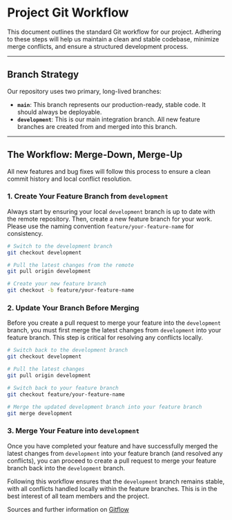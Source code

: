 # Project Git Workflow

This document outlines the standard Git workflow for our project. Adhering to these steps will help us maintain a clean and stable codebase, minimize merge conflicts, and ensure a structured development process.

***

## Branch Strategy

Our repository uses two primary, long-lived branches:

* **`main`**: This branch represents our production-ready, stable code. It should always be deployable.
* **`development`**: This is our main integration branch. All new feature branches are created from and merged into this branch.

***

## The Workflow: Merge-Down, Merge-Up

All new features and bug fixes will follow this process to ensure a clean commit history and local conflict resolution.

### 1. Create Your Feature Branch from `development`

Always start by ensuring your local `development` branch is up to date with the remote repository. Then, create a new feature branch for your work. Please use the naming convention `feature/your-feature-name` for consistency.

```bash
# Switch to the development branch
git checkout development

# Pull the latest changes from the remote
git pull origin development

# Create your new feature branch
git checkout -b feature/your-feature-name
```

### 2. Update Your Branch Before Merging

Before you create a pull request to merge your feature into the `development` branch, you must first merge the latest changes from `development` into your feature branch. 
This step is critical for resolving any conflicts locally.

```bash
# Switch back to the development branch
git checkout development

# Pull the latest changes
git pull origin development

# Switch back to your feature branch
git checkout feature/your-feature-name

# Merge the updated development branch into your feature branch
git merge development
```

### 3. Merge Your Feature into `development`

Once you have completed your feature and have successfully merged the latest changes from `development` into your feature branch (and resolved any conflicts), you can proceed to create a pull request to merge your feature branch back into the `development` branch.

Following this workflow ensures that the `development` branch remains stable, with all conflicts handled locally within the feature branches. This is in the best interest of all team members and the project.

Sources and further information on [Gitflow](https://www.atlassian.com/git/tutorials/comparing-workflows/gitflow-workflow)






